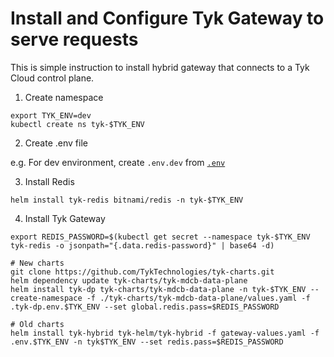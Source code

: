 # Install and Configure Tyk Gateway to serve requests

This is simple instruction to install hybrid gateway that connects to a Tyk Cloud control plane.

1. Create namespace
```
export TYK_ENV=dev
kubectl create ns tyk-$TYK_ENV
```

2. Create .env file

e.g. For dev environment, create `.env.dev` from [`.env`](./env)

3. Install Redis
```
helm install tyk-redis bitnami/redis -n tyk-$TYK_ENV
```

4. Install Tyk Gateway
```
export REDIS_PASSWORD=$(kubectl get secret --namespace tyk-$TYK_ENV tyk-redis -o jsonpath="{.data.redis-password}" | base64 -d)

# New charts
git clone https://github.com/TykTechnologies/tyk-charts.git
helm dependency update tyk-charts/tyk-mdcb-data-plane
helm install tyk-dp tyk-charts/tyk-mdcb-data-plane -n tyk-$TYK_ENV --create-namespace -f ./tyk-charts/tyk-mdcb-data-plane/values.yaml -f .tyk-dp.env.$TYK_ENV --set global.redis.pass=$REDIS_PASSWORD

# Old charts
helm install tyk-hybrid tyk-helm/tyk-hybrid -f gateway-values.yaml -f .env.$TYK_ENV -n tyk$TYK_ENV --set redis.pass=$REDIS_PASSWORD
```